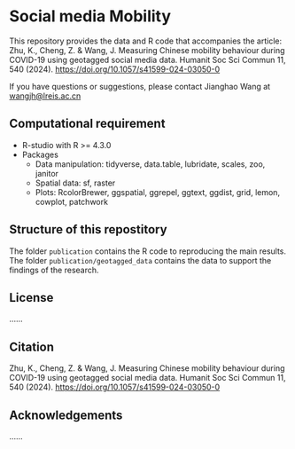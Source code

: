 # Social media Mobility
This repository provides the data and R code that accompanies the article: Zhu, K., Cheng, Z. & Wang, J. Measuring Chinese mobility behaviour during COVID-19 using geotagged social media data. Humanit Soc Sci Commun 11, 540 (2024). https://doi.org/10.1057/s41599-024-03050-0

If you have questions or suggestions, please contact Jianghao Wang at wangjh@lreis.ac.cn

## Computational requirement
* R-studio with R >= 4.3.0
* Packages
  * Data manipulation: tidyverse, data.table, lubridate, scales, zoo, janitor
  * Spatial data: sf, raster
  * Plots: RcolorBrewer, ggspatial, ggrepel, ggtext, ggdist, grid, lemon, cowplot, patchwork

## Structure of this repostitory
The folder `publication` contains the R code to reproducing the main results.  
The folder `publication/geotagged_data` contains the data to support the findings of the research.

## License
……

## Citation
Zhu, K., Cheng, Z. & Wang, J. Measuring Chinese mobility behaviour during COVID-19 using geotagged social media data. Humanit Soc Sci Commun 11, 540 (2024). https://doi.org/10.1057/s41599-024-03050-0

## Acknowledgements
……

